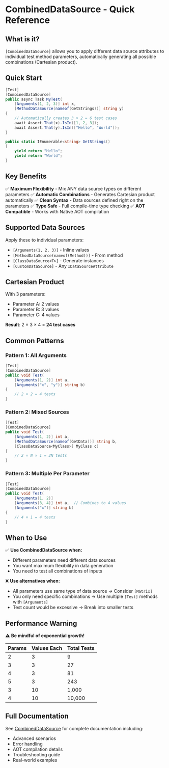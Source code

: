 # CombinedDataSource - Quick Reference

## What is it?

`[CombinedDataSource]` allows you to apply different data source attributes to individual test method parameters, automatically generating all possible combinations (Cartesian product).

## Quick Start

```csharp
[Test]
[CombinedDataSource]
public async Task MyTest(
    [Arguments(1, 2, 3)] int x,
    [MethodDataSource(nameof(GetStrings))] string y)
{
    // Automatically creates 3 × 2 = 6 test cases
    await Assert.That(x).IsIn([1, 2, 3]);
    await Assert.That(y).IsIn(["Hello", "World"]);
}

public static IEnumerable<string> GetStrings()
{
    yield return "Hello";
    yield return "World";
}
```

## Key Benefits

✅ **Maximum Flexibility** - Mix ANY data source types on different parameters
✅ **Automatic Combinations** - Generates Cartesian product automatically
✅ **Clean Syntax** - Data sources defined right on the parameters
✅ **Type Safe** - Full compile-time type checking
✅ **AOT Compatible** - Works with Native AOT compilation

## Supported Data Sources

Apply these to individual parameters:

- `[Arguments(1, 2, 3)]` - Inline values
- `[MethodDataSource(nameof(Method))]` - From method
- `[ClassDataSource<T>]` - Generate instances
- `[CustomDataSource]` - Any `IDataSourceAttribute`

## Cartesian Product

With 3 parameters:
- Parameter A: 2 values
- Parameter B: 3 values
- Parameter C: 4 values

**Result**: 2 × 3 × 4 = **24 test cases**

## Common Patterns

### Pattern 1: All Arguments
```csharp
[Test]
[CombinedDataSource]
public void Test(
    [Arguments(1, 2)] int a,
    [Arguments("x", "y")] string b)
{
    // 2 × 2 = 4 tests
}
```

### Pattern 2: Mixed Sources
```csharp
[Test]
[CombinedDataSource]
public void Test(
    [Arguments(1, 2)] int a,
    [MethodDataSource(nameof(GetData))] string b,
    [ClassDataSource<MyClass>] MyClass c)
{
    // 2 × N × 1 = 2N tests
}
```

### Pattern 3: Multiple Per Parameter
```csharp
[Test]
[CombinedDataSource]
public void Test(
    [Arguments(1, 2)]
    [Arguments(3, 4)] int a,  // Combines to 4 values
    [Arguments("x")] string b)
{
    // 4 × 1 = 4 tests
}
```

## When to Use

✅ **Use CombinedDataSource when:**
- Different parameters need different data sources
- You want maximum flexibility in data generation
- You need to test all combinations of inputs

❌ **Use alternatives when:**
- All parameters use same type of data source → Consider `[Matrix]`
- You only need specific combinations → Use multiple `[Test]` methods with `[Arguments]`
- Test count would be excessive → Break into smaller tests

## Performance Warning

⚠️ **Be mindful of exponential growth!**

| Params | Values Each | Total Tests |
|--------|-------------|-------------|
| 2 | 3 | 9 |
| 3 | 3 | 27 |
| 4 | 3 | 81 |
| 5 | 3 | 243 |
| 3 | 10 | 1,000 |
| 4 | 10 | 10,000 |

## Full Documentation

See [CombinedDataSource](combined-data-source.md) for complete documentation including:
- Advanced scenarios
- Error handling
- AOT compilation details
- Troubleshooting guide
- Real-world examples
